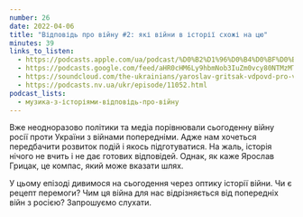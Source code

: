 ```yaml
---
number: 26
date: 2022-04-06
title: "Відповідь про війну #2: які війни в історії схожі на цю"
minutes: 39
links_to_listen:
  - https://podcasts.apple.com/ua/podcast/%D0%B2%D1%96%D0%B4%D0%BF%D0%BE%D0%B2%D1%96%D0%B4%D1%8C-%D0%BF%D1%80%D0%BE-%D0%B2%D1%96%D0%B9%D0%BD%D1%83-2-%D1%8F%D0%BA%D1%96-%D0%B2%D1%96%D0%B9%D0%BD%D0%B8-%D0%B2-%D1%96%D1%81%D1%82%D0%BE%D1%80%D1%96%D1%97-%D1%81%D1%85%D0%BE%D0%B6%D1%96-%D0%BD%D0%B0-%D1%86%D1%8E/id1546083745?i=1000556409715
  - https://podcasts.google.com/feed/aHR0cHM6Ly9hbmNob3IuZm0vcy80NTMzMTgxMC9wb2RjYXN0L3Jzcw/episode/NjMyY2U3MjQtYTNkYi00N2VkLTkwYjEtMDljY2I1YTM0NGU4
  - https://soundcloud.com/the-ukrainians/yaroslav-gritsak-vdpovd-pro-vynu-2-yak-vyni-v-stor-skhozh-na-tsyu?in=the-ukrainians/sets/muzykazist
  - https://podcasts.nv.ua/ukr/episode/11052.html
podcast_lists:
  - музика-з-історіями-відповідь-про-війну
---
```


Вже неодноразово політики та медіа порівнювали сьогоденну війну росії проти
України з війнами попередніми. Адже нам хочеться передбачити розвиток подій і
якось підготуватися. На жаль, історія нічого не вчить і не дає готових
відповідей. Однак, як каже Ярослав Грицак, це компас, який може вказати шлях.

У цьому епізоді дивимося на сьогодення через оптику історії війни. Чи є рецепт
перемоги? Чим ця війна для нас відрізняється від попередніх війн з росією?
Запрошуємо слухати.
